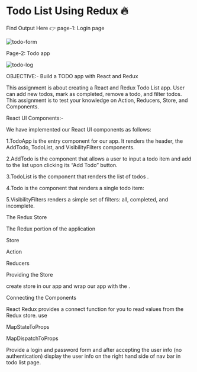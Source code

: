 # Todo List Using Redux 🔥
Find Output Here 👉 
page-1: Login page

![todo-form](https://user-images.githubusercontent.com/69614044/109799592-34c5dc00-7c42-11eb-9add-297b453c743b.PNG)

Page-2: Todo app

![todo-log](https://user-images.githubusercontent.com/69614044/109799717-5b841280-7c42-11eb-9479-4267fd595db3.PNG)

OBJECTIVE:-
Build a TODO app with React and Redux 

This assignment is about creating a React and Redux Todo List app. User can add new todos, mark as completed, remove a todo, and filter todos. This assignment is to test your knowledge on Action, Reducers, Store, and Components. 

 

React UI Components:- 

We have implemented our React UI components as follows: 

1.TodoApp is the entry component for our app. It renders the header, the AddTodo, TodoList, and VisibilityFilters components. 

2.AddTodo is the component that allows a user to input a todo item and add to the list upon clicking its “Add Todo” button. 

3.TodoList is the component that renders the list of todos . 

4.Todo is the component that renders a single todo item: 

5.VisibilityFilters renders a simple set of filters: all, completed, and incomplete. 

 

The Redux Store 

The Redux portion of the application  

Store 

Action 

Reducers 
 

Providing the Store 

create store in our app and wrap our app with the <Provider />. 

 
  
Connecting the Components 

React Redux provides a connect function for you to read values from the Redux store.  use 

MapStateToProps 

MapDispatchToProps 

 

Provide a login and password form and after accepting the user info (no authentication) display the user info on the right hand side of nav bar in todo list page.  
   
